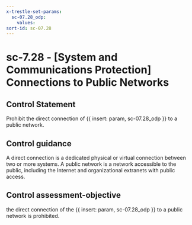 ```yaml
---
x-trestle-set-params:
  sc-07.28_odp:
    values:
sort-id: sc-07.28
---
```


# sc-7.28 - \[System and Communications Protection\] Connections to Public Networks

## Control Statement

Prohibit the direct connection of {{ insert: param, sc-07.28_odp }} to a public network.

## Control guidance

A direct connection is a dedicated physical or virtual connection between two or more systems. A public network is a network accessible to the public, including the Internet and organizational extranets with public access.

## Control assessment-objective

the direct connection of the {{ insert: param, sc-07.28_odp }} to a public network is prohibited.
